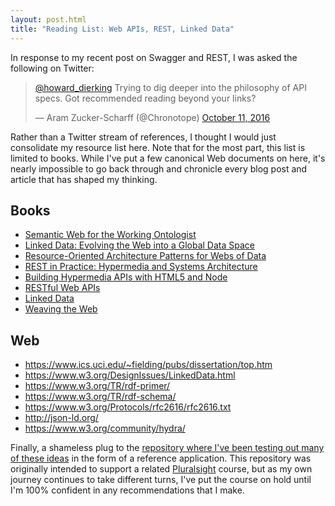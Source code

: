 ```yaml
---
layout: post.html
title: "Reading List: Web APIs, REST, Linked Data"
---
```


In response to my recent post on Swagger and REST, I was asked the following on Twitter:

<blockquote class="twitter-tweet" data-conversation="none" data-lang="en"><p lang="en" dir="ltr"><a href="https://twitter.com/howard_dierking">@howard_dierking</a> Trying to dig deeper into the philosophy of API specs. Got recommended reading beyond your links?</p>&mdash; Aram Zucker-Scharff (@Chronotope) <a href="https://twitter.com/Chronotope/status/785633342121086976">October 11, 2016</a></blockquote>
<script async src="//platform.twitter.com/widgets.js" charset="utf-8"></script>

Rather than a Twitter stream of references, I thought I would just consolidate my resource list here. Note that for the most part, this list is limited to books. While I've put a few canonical Web documents on here, it's nearly impossible to go back through and chronicle every blog post and article that has shaped my thinking.

## Books
* [Semantic Web for the Working Ontologist](https://www.amazon.com/Semantic-Web-Working-Ontologist-Second/dp/0123859654)
* [Linked Data: Evolving the Web into a Global Data Space](https://www.amazon.com/Linked-Data-Synthesis-Technology-Christian/dp/B00HRFKLVY/ref=sr_1_1)
* [Resource-Oriented Architecture Patterns for Webs of Data ](https://www.amazon.com/Resource-Oriented-Architecture-Patterns-Synthesis-Lectures/dp/1608459500/ref=sr_1_1)
* [REST in Practice: Hypermedia and Systems Architecture](https://www.amazon.com/REST-Practice-Hypermedia-Systems-Architecture/dp/0596805829/ref=pd_bxgy_14_img_3)
* [Building Hypermedia APIs with HTML5 and Node](https://www.amazon.com/Building-Hypermedia-APIs-HTML5-Node/dp/1449306578/ref=sr_1_3)
* [RESTful Web APIs](https://www.amazon.com/RESTful-Web-APIs-Leonard-Richardson/dp/1449358063/ref=pd_bxgy_14_img_3)
* [Linked Data](https://www.amazon.com/Linked-Data-David-Wood/dp/1617290394/ref=sr_1_1)
* [Weaving the Web](https://www.amazon.com/Weaving-Web-Original-Ultimate-Destiny/dp/006251587X/ref=sr_1_1)

## Web
* https://www.ics.uci.edu/~fielding/pubs/dissertation/top.htm
* https://www.w3.org/DesignIssues/LinkedData.html
* https://www.w3.org/TR/rdf-primer/
* https://www.w3.org/TR/rdf-schema/
* https://www.w3.org/Protocols/rfc2616/rfc2616.txt
* http://json-ld.org/
* https://www.w3.org/community/hydra/

Finally, a shameless plug to the [repository where I've been testing out many of these ideas](https://github.com/howarddierking/building-restful-services) in the form of a reference application. This repository was originally intended to support a related [Pluralsight](https://www.pluralsight.com/) course, but as my own journey continues to take different turns, I've put the course on hold until I'm 100% confident in any recommendations that I make.
